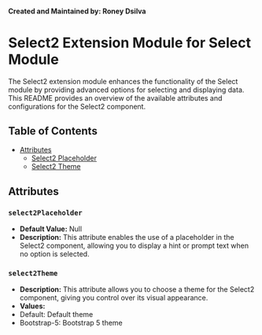 #### Created and Maintained by: Roney Dsilva

# Select2 Extension Module for Select Module

The Select2 extension module enhances the functionality of the Select module by providing advanced options for selecting and displaying data. This README provides an overview of the available attributes and configurations for the Select2 component.

## Table of Contents
- [Attributes](#attributes)
  - [Select2 Placeholder](#select2placeholder)
  - [Select2 Theme](#select2theme)

## Attributes

### `select2Placeholder`
- **Default Value:** Null
- **Description:** This attribute enables the use of a placeholder in the Select2 component, allowing you to display a hint or prompt text when no option is selected.


### `select2Theme`
- **Description:** This attribute allows you to choose a theme for the Select2 component, giving you control over its visual appearance.
- **Values:**
- Default: Default theme
- Bootstrap-5: Bootstrap 5 theme
